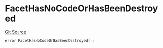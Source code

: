 # FacetHasNoCodeOrHasBeenDestroyed
[Git Source](https://github.com/thrackle-io/tron/blob/8134a3beedf036c43fc49cdc1818732eb057f270/src/client/token/handler/diamond/HandlerDiamond.sol)


```solidity
error FacetHasNoCodeOrHasBeenDestroyed();
```

